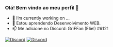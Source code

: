 ### Olá! Bem vindo ao meu perfil 👋


- 🔭 I’m currently working on ...
- 🌱 Estou aprendendo Desenvolvimento WEB.
- 📫 Me adicione no Discord: GriFFan (Eliel) #6121






[![Discord](https://discordapp.com/api/guilds/689492899389505650/widget.png)](https://discord.gg/kUQ6JaQ)
[![Discord](https://img.shields.io/discord/689492899389505650.svg)]( https://discord.gg/kUQ6JaQ)
